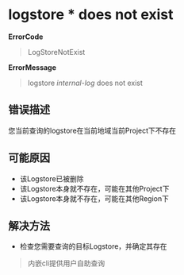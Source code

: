 # logstore * does not exist
**ErrorCode**
> LogStoreNotExist

**ErrorMessage**
> logstore *internal-log* does not exist

## 错误描述
您当前查询的logstore在当前地域当前Project下不存在

## 可能原因
- 该Logstore已被删除
- 该Logstore本身就不存在，可能在其他Project下
- 该Logstore本身就不存在，可能在其他Region下

## 解决方法
- 检查您需要查询的目标Logstore，并确定其存在

> 内嵌cli提供用户自助查询